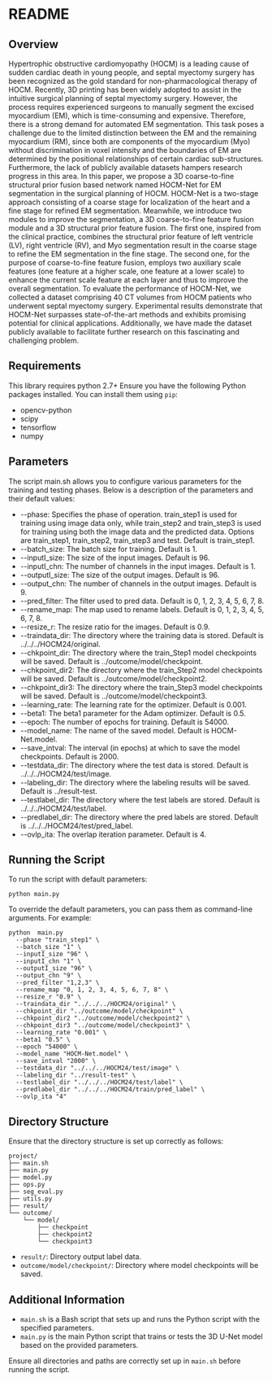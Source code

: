 
# README

## Overview

Hypertrophic obstructive cardiomyopathy (HOCM) is a leading cause of sudden cardiac death in young people, and septal myectomy surgery has been recognized as the gold standard for non-pharmacological therapy of HOCM. Recently, 3D printing has been widely adopted to assist in the intuitive surgical planning of septal myectomy surgery.  However, the process requires experienced surgeons to manually segment the excised myocardium (EM), which is time-consuming and expensive. Therefore, there is a strong demand for automated EM segmentation. This task poses a challenge due to the limited distinction between the EM and the remaining myocardium (RM), since both are components of the myocardium (Myo) without discrimination in voxel intensity and the boundaries of EM are determined by the positional relationships of certain cardiac sub-structures. Furthermore, the lack of publicly available datasets hampers research progress in this area. In this paper, we propose a 3D coarse-to-fine structural prior fusion based network named HOCM-Net for EM segmentation in the surgical planning of HOCM. HOCM-Net is a two-stage approach consisting of a coarse stage for localization of the heart and a fine stage for refined EM segmentation. Meanwhile, we introduce two modules to improve the segmentation, a 3D coarse-to-fine feature fusion module and a 3D structural prior feature fusion. The first one, inspired from the clinical practice, combines the structural prior feature of left ventricle (LV), right ventricle (RV), and Myo segmentation result in the coarse stage to refine the EM segmentation in the fine stage. The second one,  for the purpose of coarse-to-fine feature fusion, employs two auxiliary scale features (one feature at a higher scale, one feature at a lower scale) to enhance the current scale feature at each layer and thus to improve the overall segmentation. To evaluate the performance of HOCM-Net, we collected a dataset comprising 40 CT volumes from HOCM patients who underwent septal myectomy surgery. Experimental results demonstrate that HOCM-Net surpasses state-of-the-art methods and exhibits promising potential for clinical applications. Additionally, we have made the dataset publicly available to facilitate further research on this fascinating and challenging problem.

## Requirements

This library requires python 2.7+
Ensure you have the following Python packages installed. You can install them using `pip`:
- opencv-python
- scipy
- tensorflow
- numpy

## Parameters
The script main.sh allows you to configure various parameters for the training and testing phases. Below is a description of the parameters and their default values:

* --phase: Specifies the phase of operation. train_step1 is used for training using image data only, while train_step2 and train_step3 is used for training using both the image data and the predicted data. Options are train_step1, train_step2, train_step3 and test. Default is train_step1.
* --batch_size: The batch size for training. Default is 1.
* --inputI_size: The size of the input images. Default is 96.
* --inputI_chn: The number of channels in the input images. Default is 1.
* --outputI_size: The size of the output images. Default is 96.
* --output_chn: The number of channels in the output images. Default is 9.
* --pred_filter: The filter used to pred data. Default is 0, 1, 2, 3, 4, 5, 6, 7, 8.
* --rename_map: The map used to rename labels. Default is 0, 1, 2, 3, 4, 5, 6, 7, 8.
* --resize_r: The resize ratio for the images. Default is 0.9.
* --traindata_dir: The directory where the training data is stored. Default is ../../../HOCM24/original.
* --chkpoint_dir: The directory where the train_Step1 model checkpoints will be saved. Default is ../outcome/model/checkpoint.
* --chkpoint_dir2: The directory where the train_Step2 model checkpoints will be saved. Default is ../outcome/model/checkpoint2.
* --chkpoint_dir3: The directory where the train_Step3 model checkpoints will be saved. Default is ../outcome/model/checkpoint3.
* --learning_rate: The learning rate for the optimizer. Default is 0.001.
* --beta1: The beta1 parameter for the Adam optimizer. Default is 0.5.
* --epoch: The number of epochs for training. Default is 54000.
* --model_name: The name of the saved model. Default is HOCM-Net.model.
* --save_intval: The interval (in epochs) at which to save the model checkpoints. Default is 2000.
* --testdata_dir: The directory where the test data is stored. Default is ../../../HOCM24/test/image.
* --labeling_dir: The directory where the labeling results will be saved. Default is ../result-test.
* --testlabel_dir: The directory where the test labels are stored. Default is ../../../HOCM24/test/label.
* --predlabel_dir: The directory where the pred labels are stored. Default is ../../../HOCM24/test/pred_label.
* --ovlp_ita: The overlap iteration parameter. Default is 4.

## Running the Script

To run the script with default parameters:
```
python main.py
```
To override the default parameters, you can pass them as command-line arguments. For example:
```
python  main.py 
  --phase "train_step1" \
  --batch_size "1" \
  --inputI_size "96" \
  --inputI_chn "1" \
  --outputI_size "96" \
  --output_chn "9" \
  --pred_filter "1,2,3" \
  --rename_map "0, 1, 2, 3, 4, 5, 6, 7, 8" \
  --resize_r "0.9" \
  --traindata_dir "../../../HOCM24/original" \
  --chkpoint_dir "../outcome/model/checkpoint" \
  --chkpoint_dir2 "../outcome/model/checkpoint2" \
  --chkpoint_dir3 "../outcome/model/checkpoint3" \
  --learning_rate "0.001" \
  --beta1 "0.5" \
  --epoch "54000" \
  --model_name "HOCM-Net.model" \
  --save_intval "2000" \
  --testdata_dir "../../../HOCM24/test/image" \
  --labeling_dir "../result-test" \
  --testlabel_dir "../../../HOCM24/test/label" \
  --predlabel_dir "../../../HOCM24/train/pred_label" \
  --ovlp_ita "4"
```

## Directory Structure


Ensure that the directory structure is set up correctly as follows:

    project/
    ├── main.sh
    ├── main.py
    ├── model.py
    ├── ops.py
    ├── seg_eval.py
    ├── utils.py
    ├── result/
    └── outcome/
        └── model/
            ├── checkpoint
            ├── checkpoint2
            └── checkpoint3
    
-   `result/`: Directory output label data.
-   `outcome/model/checkpoint/`: Directory where model checkpoints will be saved.

## Additional Information

-   `main.sh`  is a Bash script that sets up and runs the Python script with the specified parameters.
-   `main.py`  is the main Python script that trains or tests the 3D U-Net model based on the provided parameters.

Ensure all directories and paths are correctly set up in  `main.sh`  before running the script.
